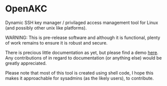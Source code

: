# OpenAKC
Dynamic SSH key manager / privilaged access management tool for Linux (and possibly other unix like platforms).

WARNING: This is pre-release software and although it is functional, plenty of work remains to ensure it is robust and secure.

There is precious little documentation as yet, but please find a demo [here].  Any contributions of in regard to documentation (or anything else) would be greatly appreciated.

Please note that most of this tool is created using shell code, I hope this makes it approachable for sysadmins (as the likely users), to contribute.

[here]: https://www.youtube.com/watch?v=r2hv-WivqHY
